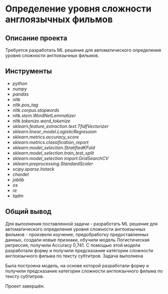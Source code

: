 # Определение уровня сложности англоязычных фильмов

## Описание проекта

Требуется разработать ML решение для автоматического определения уровня сложности англоязычных фильмов.

## Инструменты
- *python*
- *numpy*
- *pandas*
- *nltk*
- *nltk.pos_tag*
- *nltk.corpus.stopwords*
- *nltk.stem.WordNetLemmatizer*
- *nltk.tokenize.word_tokenize*
- *sklearn.feature_extraction.text.TfidfVectorizer*
- *sklearn.linear_model.LogisticRegression*
- *sklearn.metrics.accuracy_score*
- *sklearn.metrics.classification_report*
- *sklearn.model_selection.StratifiedKFold*
- *sklearn.model_selection.train_test_split*
- *sklearn.model_selection import.GridSearchCV*
- *sklearn.preprocessing.StandardScaler*
- *scipy.sparse.hstack*
- *chardet*
- *joblib*
- *os*
- *re*
- *tqdm*

## Общий вывод

Для выполнения поставленной задачи - разработать ML решение для автоматического определения уровня сложности англоязычных фильмов - произвели изучение, предобработку предоставленных данных, создали новые признаки, обучили модель Логистическая регрессия, получили Accuracy 0,741. С помощью этой модели разработали форму и получили предсказание категории сложности англоязычного фильма по тексту субтитров. Задача выполнена

Была построена модель, на основе которой разработали форму и получили предсказание категории сложности англоязычного фильма по тексту субтитров. 

Проект завершён.
